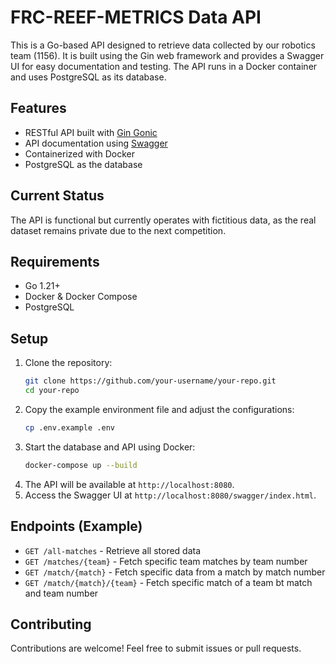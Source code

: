 # FRC-REEF-METRICS Data API

This is a Go-based API designed to retrieve data collected by our robotics team (1156). It is built using the Gin web framework and provides a Swagger UI for easy documentation and testing. The API runs in a Docker container and uses PostgreSQL as its database.

## Features
- RESTful API built with [Gin Gonic](https://github.com/gin-gonic/gin)
- API documentation using [Swagger](https://swagger.io/)
- Containerized with Docker
- PostgreSQL as the database

## Current Status
The API is functional but currently operates with fictitious data, as the real dataset remains private due to the next competition.

## Requirements
- Go 1.21+
- Docker & Docker Compose
- PostgreSQL

## Setup

1. Clone the repository:
   ```sh
   git clone https://github.com/your-username/your-repo.git
   cd your-repo
   ```
2. Copy the example environment file and adjust the configurations:
   ```sh
   cp .env.example .env
   ```
3. Start the database and API using Docker:
   ```sh
   docker-compose up --build
   ```
4. The API will be available at `http://localhost:8080`.
5. Access the Swagger UI at `http://localhost:8080/swagger/index.html`.

## Endpoints (Example)
- `GET /all-matches` - Retrieve all stored data
- `GET /matches/{team}` - Fetch specific team matches by team number
- `GET /match/{match}` - Fetch specific data from a match by match number
- `GET /match/{match}/{team}` - Fetch specific match of a team bt match and team number

## Contributing
Contributions are welcome! Feel free to submit issues or pull requests.

